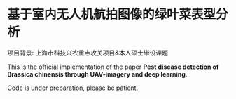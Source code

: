 # 基于室内无人机航拍图像的绿叶菜表型分析
项目背景: 上海市科技兴农重点攻关项目&本人硕士毕设课题

This is the official implementation of the paper **Pest disease detection of Brassica chinensis
through UAV-imagery and deep learning**.

Code is under preparation, please be patient.

